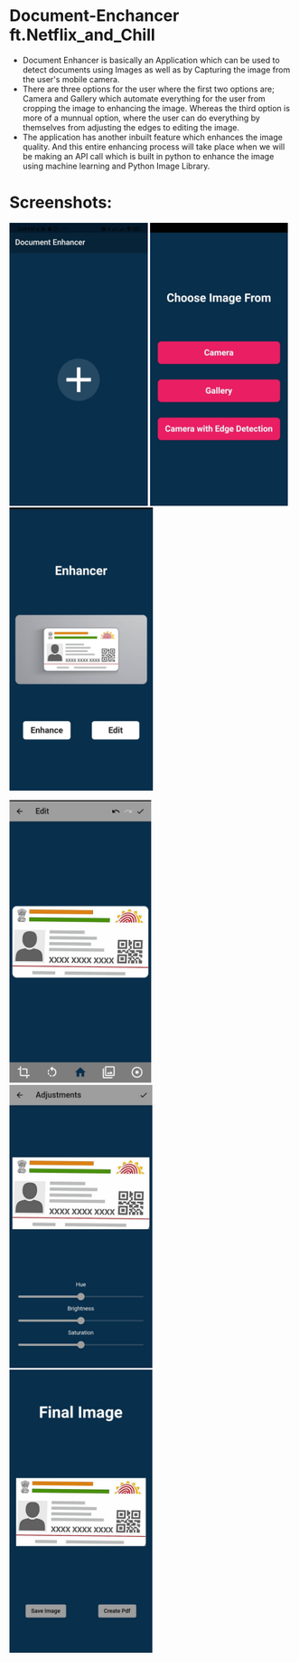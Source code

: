 # Document-Enchancer ft.Netflix_and_Chill
* Document Enhancer is basically an Application which can be used to detect documents using Images as well as by Capturing the image from the user's mobile camera.                
* There are three options for the user where the first two options are; Camera and Gallery which automate everything for the user from cropping the image to enhancing the image. Whereas the third option is more of a munnual option, where the user can do everything by themselves from adjusting the edges to editing the image.
* The application has another inbuilt feature which enhances the image quality. And this entire enhancing process will take place when we will be making an API call which is built in python to enhance the image using machine learning and Python Image Library.

# Screenshots:
<p>
<img src = 'Frontend/screenshots/1.jpg' height=500>
<img src = 'Frontend/screenshots/2.jpg' height=500>
<img src = 'Frontend/screenshots/3.jpg' height=500>
</p>
<p>
<img src = 'Frontend/screenshots/4.jpeg' height=500>
<img src = 'Frontend/screenshots/5.jpg' height=500>
<img src = 'Frontend/screenshots/6.jpg' height=500>
</p>
